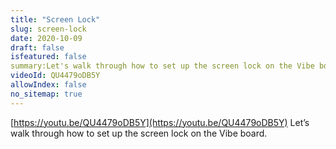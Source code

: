 ```yaml
---
title: "Screen Lock"
slug: screen-lock
date: 2020-10-09
draft: false
isfeatured: false
summary:Let's walk through how to set up the screen lock on the Vibe board.
videoId: QU4479oDB5Y
allowIndex: false
no_sitemap: true
---
```




[https://youtu.be/QU4479oDB5Y](https://youtu.be/QU4479oDB5Y)
Let’s walk through how to set up the screen lock on the Vibe board.

